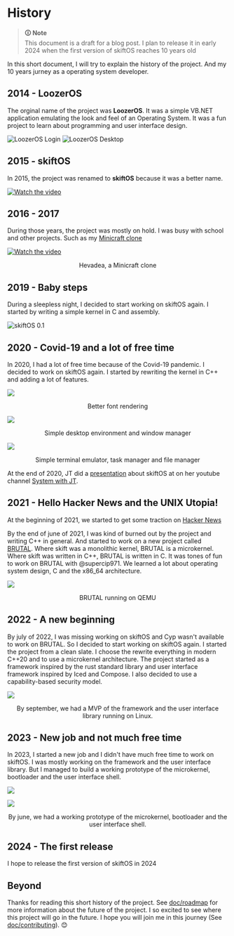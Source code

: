 # History

> **🛈 Note**<br>This document is a draft for a blog post. I plan to release it in early 2024 when the first version of skiftOS reaches 10 years old

In this short document, I will try to explain the history of the project. And my 10 years jurney as a operating system developer.

## 2014 - LoozerOS

The orginal name of the project was **LoozerOS**. It was a simple VB.NET application emulating the look and feel of an Operating System. It was a fun project to learn about programming and user interface design.

![LoozerOS Login](screenshots/2014-05-14-login.png)
![LoozerOS Desktop](screenshots/2014-05-14-desktop.png)

## 2015 - skiftOS

In 2015, the project was renamed to **skiftOS** because it was a better name.

[![Watch the video](https://img.youtube.com/vi/92cnb9f5Ix8/default.jpg)](https://youtu.be/92cnb9f5Ix8)

## 2016 - 2017

During those years, the project was mostly on hold. I was busy with school and other projects. Such as my [Minicraft clone](https://github.com/sleepy-monax/hevadea)

[![Watch the video](https://img.youtube.com/vi/bBFGuN-mjgc/default.jpg)](https://www.youtube.com/watch?v=bBFGuN-mjgc)
<p align="center">Hevadea, a Minicraft clone</p>

## 2019 - Baby steps

During a sleepless night, I decided to start working on skiftOS again. I started by writing a simple kernel in C and assembly.

![skiftOS 0.1](screenshots/2019-09-27.png)

## 2020 - Covid-19 and a lot of free time

In 2020, I had a lot of free time because of the Covid-19 pandemic. I decided to work on skiftOS again. I started by rewriting the kernel in C++ and adding a lot of features.

![](screenshots/2020-03-26.png)
<p align="center">Better font rendering</p>

![](screenshots/2020-04-03.png)
<p align="center">Simple desktop environment and window manager</p>

![](screenshots/2020-04-25.png)
<p align="center">Simple terminal emulator, task manager and file manager</p>

At the end of 2020, JT did a [presentation](https://www.youtube.com/watch?v=nMaLGPecwAg) about skiftOS at on her youtube channel [System with JT](https://www.youtube.com/@SystemsWithJT).

## 2021 - Hello Hacker News and the UNIX Utopia!

At the beginning of 2021, we started to get some traction on [Hacker News](https://news.ycombinator.com/item?id=25880558)

By the end of june of 2021, I was kind of burned out by the project and writing C++ in general. And started to work on a new project called [BRUTAL](https://brutal.smnx.sh/). Where skift was a monolithic kernel, BRUTAL is a microkernel. Where skift was written in C++, BRUTAL is written in C. It was tones of fun to work on BRUTAL with @supercip971. We learned a lot about operating system design, C and the x86_64 architecture.

![](screenshots/2022-02-15-brutal.png)
<p align="center">BRUTAL running on QEMU</p>

## 2022 - A new beginning

By july of 2022, I was missing working on skiftOS and Cyp wasn't available to work on BRUTAL. So I decided to start working on skiftOS again. I started the project from a clean slate. I choose the rewrite everything in modern C++20 and to use a microkernel architecture. The project started as a framework inspired by the rust standard library and user interface framework inspired by Iced and Compose. I also decided to use a capability-based security model.

![](screenshots/2022-09-07.png)
<p align="center">By september, we had a MVP of the framework and the user interface library running on Linux.</p>

## 2023 - New job and not much free time

In 2023, I started a new job and I didn't have much free time to work on skiftOS. I was mostly working on the framework and the user interface library. But I managed to build a working prototype of the microkernel, bootloader and the user interface shell.


![](screenshots/2023-04-09-bootloader.webp)

![](screenshots/2023-06-06.png)
<p align="center">By june, we had a working prototype of the microkernel, bootloader and the user interface shell.</p>

## 2024 - The first release

I hope to release the first version of skiftOS in 2024

## Beyond

Thanks for reading this short history of the project. See [doc/roadmap](https://docs.skiftos.org/roadmap.html) for more information about the future of the project. I so excited to see where this project will go in the future. I hope you will join me in this journey (See [doc/contributing](https://docs.skiftos.org/contributing.html)). 😊
